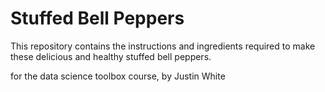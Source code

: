 # Stuffed Bell Peppers

This repository contains the instructions and ingredients required to make these delicious and healthy stuffed bell peppers.


for the data science toolbox course, by Justin White
